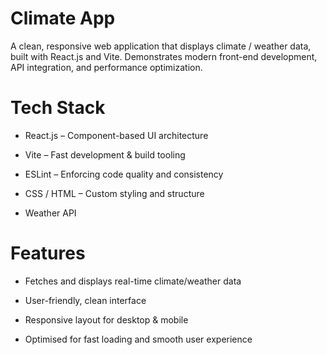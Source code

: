 # Climate App

A clean, responsive web application that displays climate / weather data, built with React.js and Vite. Demonstrates modern front-end development, API integration, and performance optimization.

# Tech Stack

- React.js – Component-based UI architecture

- Vite – Fast development & build tooling

- ESLint – Enforcing code quality and consistency

- CSS / HTML – Custom styling and structure

- Weather API 

# Features

- Fetches and displays real-time climate/weather data

- User-friendly, clean interface

- Responsive layout for desktop & mobile

- Optimised for fast loading and smooth user experience
